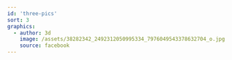 ```yaml
---
id: 'three-pics'
sort: 3
graphics:
  - author: 3d
    image: /assets/38282342_2492312050995334_7976049543378632704_o.jpg
    source: facebook
---
```

